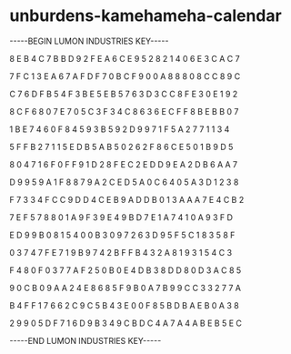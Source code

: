 # unburdens-kamehameha-calendar

-----BEGIN LUMON INDUSTRIES KEY-----

8 E B 4 C 7 B B D 9 2 F E A 6 C E 9 5 2 8 2 1 4 0 6 E 3 C A C 7

7 F C 1 3 E A 6 7 A F D F 7 0 B C F 9 0 0 A 8 8 8 0 8 C C 8 9 C

C 7 6 D F B 5 4 F 3 B E 5 E B 5 7 6 3 D 3 C C 8 F E 3 0 E 1 9 2

8 C F 6 8 0 7 E 7 0 5 C 3 F 3 4 C 8 6 3 6 E C F F 8 B E B B 0 7

1 B E 7 4 6 0 F 8 4 5 9 3 B 5 9 2 D 9 9 7 1 F 5 A 2 7 7 1 1 3 4

5 F F B 2 7 1 1 5 E D B 5 A B 5 0 2 6 2 F 8 6 C E 5 0 1 B 9 D 5

8 0 4 7 1 6 F 0 F F 9 1 D 2 8 F E C 2 E D D 9 E A 2 D B 6 A A 7

D 9 9 5 9 A 1 F 8 8 7 9 A 2 C E D 5 A 0 C 6 4 0 5 A 3 D 1 2 3 8

F 7 3 3 4 F C C 9 D D 4 C E B 9 A D D B 0 1 3 A A A 7 E 4 C B 2

7 E F 5 7 8 8 0 1 A 9 F 3 9 E 4 9 B D 7 E 1 A 7 4 1 0 A 9 3 F D

E D 9 9 B 0 8 1 5 4 0 0 B 3 0 9 7 2 6 3 D 9 5 F 5 C 1 8 3 5 8 F

0 3 7 4 7 F E 7 1 9 B 9 7 4 2 B F F B 4 3 2 A 8 1 9 3 1 5 4 C 3

F 4 8 0 F 0 3 7 7 A F 2 5 0 B 0 E 4 D B 3 8 D D 8 0 D 3 A C 8 5

9 0 C B 0 9 A A 2 4 E 8 6 8 5 F 9 B 0 A 7 B 9 9 C C 3 3 2 7 7 A

B 4 F F 1 7 6 6 2 C 9 C 5 B 4 3 E 0 0 F 8 5 B D B A E B 0 A 3 8

2 9 9 0 5 D F 7 1 6 D 9 B 3 4 9 C B D C 4 A 7 A 4 A B E B 5 E C

-----END LUMON INDUSTRIES KEY-----
